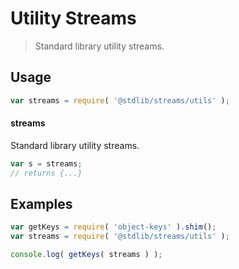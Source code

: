 # Utility Streams

> Standard library utility streams.

<section class="usage">

## Usage

```javascript
var streams = require( '@stdlib/streams/utils' );
```

#### streams

Standard library utility streams.

```javascript
var s = streams;
// returns {...}
```

</section>

<!-- /.usage -->

<section class="examples">

## Examples

<!-- TODO: better examples -->

```javascript
var getKeys = require( 'object-keys' ).shim();
var streams = require( '@stdlib/streams/utils' );

console.log( getKeys( streams ) );
```

</section>

<!-- /.examples -->

<section class="links">

</section>

<!-- /.links -->
